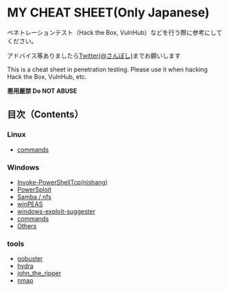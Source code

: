 # MY CHEAT SHEET(Only Japanese)

ペネトレーションテスト（Hack the Box, VulnHub）などを行う際に参考にしてください。

アドバイス等ありましたら[Twitter(@さんぽし)](https://twitter.com/sanpo_shiho)までお願いします

This is a cheat sheet in penetration testing.
Please use it when hacking Hack the Box, VulnHub, etc.

**悪用厳禁 Do NOT ABUSE**

## 目次（Contents）

### Linux

- [commands](https://github.com/sanposhiho/my_cheat_sheet/tree/master/Linux/linux_commands)

### Windows

- [Invoke-PowerShellTcp(nishang)](https://github.com/sanposhiho/my_cheat_sheet/tree/master/Windows/Invoke-PowerShellTcp)
- [PowerSploit](https://github.com/sanposhiho/my_cheat_sheet/tree/master/Windows/PowerSploit)
- [Samba / nfs](https://github.com/sanposhiho/my_cheat_sheet/tree/master/Windows/smb)
- [winPEAS](https://github.com/sanposhiho/my_cheat_sheet/tree/master/Windows/winPEAS)
- [windows-exploit-suggester](https://github.com/sanposhiho/my_cheat_sheet/tree/master/Windows/windows-exploit-suggester)
- [commands](https://github.com/sanposhiho/my_cheat_sheet/tree/master/Windows/windows_commands)
- [Others](https://github.com/sanposhiho/my_cheat_sheet/tree/master/Windows/other_technic)

### tools

- [gobuster](https://github.com/sanposhiho/my_cheat_sheet/tree/master/gobuster)
- [hydra](https://github.com/sanposhiho/my_cheat_sheet/tree/master/hydra)
- [john_the_ripper](https://github.com/sanposhiho/my_cheat_sheet/tree/master/john_the_ripper)
- [nmap](https://github.com/sanposhiho/my_cheat_sheet/tree/master/nmap)
